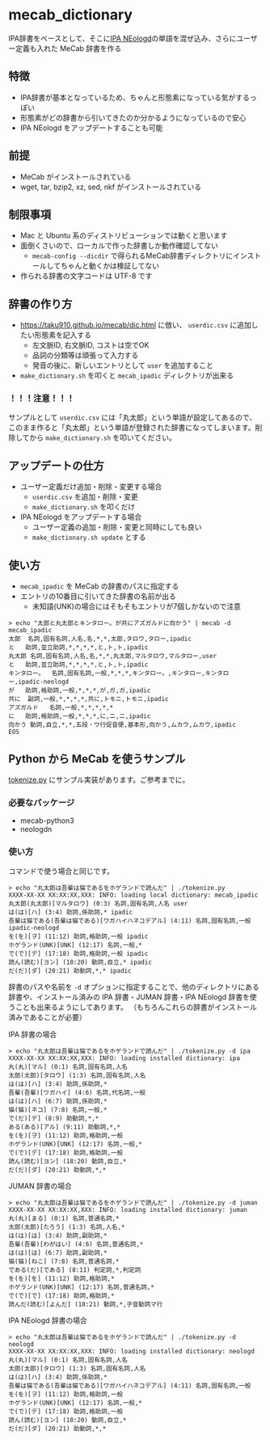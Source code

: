 # mecab_dictionary

IPA辞書をベースとして、そこに[IPA NEologd](https://github.com/neologd/mecab-ipadic-neologd)の単語を混ぜ込み、さらにユーザー定義も入れた MeCab 辞書を作る

## 特徴

- IPA辞書が基本となっているため、ちゃんと形態素になっている気がするっぽい
- 形態素がどの辞書から引いてきたのか分かるようになっているので安心
- IPA NEologd をアップデートすることも可能

## 前提

- MeCab がインストールされている
- wget, tar, bzip2, xz, sed, nkf がインストールされている

## 制限事項

- Mac と Ubuntu 系のディストリビューションでは動くと思います
- 面倒くさいので、ローカルで作った辞書しか動作確認してない
    - `mecab-config --dicdir` で得られるMeCab辞書ディレクトリにインストールしてちゃんと動くかは検証してない
- 作られる辞書の文字コードは UTF-8 です

## 辞書の作り方

- https://taku910.github.io/mecab/dic.html に倣い、 `userdic.csv` に追加したい形態素を記入する
    - 左文脈ID, 右文脈ID, コストは空でOK
    - 品詞の分類等は頑張って入力する
    - 発音の後に、新しいエントリとして `user` を追加すること
- `make_dictionary.sh` を叩くと `mecab_ipadic` ディレクトリが出来る

### ！！！注意！！！

サンプルとして `userdic.csv` には「丸太郎」という単語が設定してあるので、このまま作ると「丸太郎」という単語が登録された辞書になってしまいます。削除してから `make_dictionary.sh` を叩いてください。

## アップデートの仕方

- ユーザー定義だけ追加・削除・変更する場合
    - `userdic.csv` を追加・削除・変更
    - `make_dictionary.sh` を叩くだけ
- IPA NEologd をアップデートする場合
    - ユーザー定義の追加・削除・変更と同時にしても良い
    - `make_dictionary.sh update` とする

## 使い方

- `mecab_ipadic` を MeCab の辞書のパスに指定する
- エントリの10番目に引いてきた辞書の名前が出る
    - 未知語(UNK)の場合にはそもそもエントリが7個しかないので注意

```
> echo "太郎と丸太郎とキンタロー。が共にアズガルドに向かう" | mecab -d mecab_ipadic
太郎	名詞,固有名詞,人名,名,*,*,太郎,タロウ,タロー,ipadic
と	助詞,並立助詞,*,*,*,*,と,ト,ト,ipadic
丸太郎	名詞,固有名詞,人名,名,*,*,丸太郎,マルタロウ,マルタロー,user
と	助詞,並立助詞,*,*,*,*,と,ト,ト,ipadic
キンタロー。	名詞,固有名詞,一般,*,*,*,キンタロー。,キンタロー,キンタロー,ipadic-neologd
が	助詞,格助詞,一般,*,*,*,が,ガ,ガ,ipadic
共に	副詞,一般,*,*,*,*,共に,トモニ,トモニ,ipadic
アズガルド	名詞,一般,*,*,*,*,*
に	助詞,格助詞,一般,*,*,*,に,ニ,ニ,ipadic
向かう	動詞,自立,*,*,五段・ワ行促音便,基本形,向かう,ムカウ,ムカウ,ipadic
EOS
```

## Python から MeCab を使うサンプル

[tokenize.py](tokenize.py) にサンプル実装があります。ご参考までに。

### 必要なパッケージ

- mecab-python3
- neologdn

### 使い方

コマンドで使う場合と同じです。

```
> echo "丸太郎は吾輩は猫であるをホゲランドで読んだ" | ./tokenize.py
XXXX-XX-XX XX:XX:XX,XXX: INFO: loading local dictionary: mecab_ipadic
丸太郎(丸太郎)[マルタロウ] (0:3) 名詞,固有名詞,人名 user
は(は)[ハ] (3:4) 助詞,係助詞,* ipadic
吾輩は猫である(吾輩は猫である)[ワガハイハネコデアル] (4:11) 名詞,固有名詞,一般 ipadic-neologd
を(を)[ヲ] (11:12) 助詞,格助詞,一般 ipadic
ホゲランド(UNK)[UNK] (12:17) 名詞,一般,*
で(で)[デ] (17:18) 助詞,格助詞,一般 ipadic
読ん(読む)[ヨン] (18:20) 動詞,自立,* ipadic
だ(だ)[ダ] (20:21) 助動詞,*,* ipadic
```

辞書のパスや名前を `-d` オプションに指定することで、他のディレクトリにある辞書や、インストール済みの IPA 辞書・JUMAN 辞書・IPA NEologd 辞書を使うことも出来るようにしてあります。
（もちろんこれらの辞書がインストール済みであることが必要）

IPA 辞書の場合

```
> echo "丸太郎は吾輩は猫であるをホゲランドで読んだ" | ./tokenize.py -d ipa
XXXX-XX-XX XX:XX:XX,XXX: INFO: loading installed dictionary: ipa
丸(丸)[マル] (0:1) 名詞,固有名詞,人名
太郎(太郎)[タロウ] (1:3) 名詞,固有名詞,人名
は(は)[ハ] (3:4) 助詞,係助詞,*
吾輩(吾輩)[ワガハイ] (4:6) 名詞,代名詞,一般
は(は)[ハ] (6:7) 助詞,係助詞,*
猫(猫)[ネコ] (7:8) 名詞,一般,*
で(だ)[デ] (8:9) 助動詞,*,*
ある(ある)[アル] (9:11) 助動詞,*,*
を(を)[ヲ] (11:12) 助詞,格助詞,一般
ホゲランド(UNK)[UNK] (12:17) 名詞,一般,*
で(で)[デ] (17:18) 助詞,格助詞,一般
読ん(読む)[ヨン] (18:20) 動詞,自立,*
だ(だ)[ダ] (20:21) 助動詞,*,*
```

JUMAN 辞書の場合

```
> echo "丸太郎は吾輩は猫であるをホゲランドで読んだ" | ./tokenize.py -d juman
XXXX-XX-XX XX:XX:XX,XXX: INFO: loading installed dictionary: juman
丸(丸)[まる] (0:1) 名詞,普通名詞,*
太郎(太郎)[たろう] (1:3) 名詞,人名,*
は(は)[は] (3:4) 助詞,副助詞,*
吾輩(吾輩)[わがはい] (4:6) 名詞,普通名詞,*
は(は)[は] (6:7) 助詞,副助詞,*
猫(猫)[ねこ] (7:8) 名詞,普通名詞,*
である(だ)[である] (8:11) 判定詞,*,判定詞
を(を)[を] (11:12) 助詞,格助詞,*
ホゲランド(UNK)[UNK] (12:17) 名詞,普通名詞,*
で(で)[で] (17:18) 助詞,格助詞,*
読んだ(読む)[よんだ] (18:21) 動詞,*,子音動詞マ行
```

IPA NEologd 辞書の場合

```
> echo "丸太郎は吾輩は猫であるをホゲランドで読んだ" | ./tokenize.py -d neologd
XXXX-XX-XX XX:XX:XX,XXX: INFO: loading installed dictionary: neologd
丸(丸)[マル] (0:1) 名詞,固有名詞,人名
太郎(太郎)[タロウ] (1:3) 名詞,固有名詞,人名
は(は)[ハ] (3:4) 助詞,係助詞,*
吾輩は猫である(吾輩は猫である)[ワガハイハネコデアル] (4:11) 名詞,固有名詞,一般
を(を)[ヲ] (11:12) 助詞,格助詞,一般
ホゲランド(UNK)[UNK] (12:17) 名詞,一般,*
で(で)[デ] (17:18) 助詞,格助詞,一般
読ん(読む)[ヨン] (18:20) 動詞,自立,*
だ(だ)[ダ] (20:21) 助動詞,*,*
```

